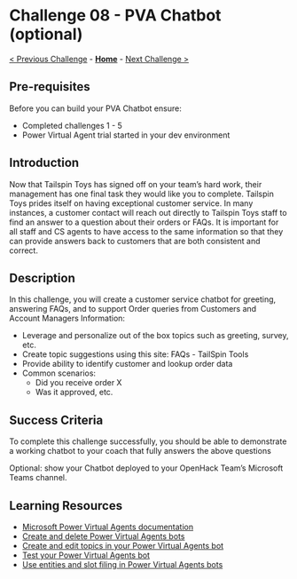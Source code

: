 # Challenge 08 - PVA Chatbot (optional)

[< Previous Challenge](./Challenge-07.md) - **[Home](../README.md)** - [Next Challenge >](./Challenge-09.md)

## Pre-requisites

Before you can build your PVA Chatbot ensure:
- Completed challenges 1 - 5
- Power Virtual Agent trial started in your dev environment


## Introduction

Now that Tailspin Toys has signed off on your team’s hard work, their management has one final task they would like you to complete.  Tailspin Toys prides itself on having exceptional customer service.  In many instances, a customer contact will reach out directly to Tailspin Toys staff to find an answer to a question about their orders or FAQs.  It is important for all staff and CS agents to have access to the same information so that they can provide answers back to customers that are both consistent and correct.

## Description

In this challenge, you will create a customer service chatbot for greeting, answering FAQs, and to support Order queries from Customers and Account Managers
Information:
- Leverage and personalize out of the box topics such as greeting, survey, etc. 
- Create topic suggestions using this site: FAQs - TailSpin Tools
- Provide ability to identify customer and lookup order data
- Common scenarios:
  * Did you receive order X
  * Was it approved, etc.


## Success Criteria

To complete this challenge successfully, you should be able to demonstrate a working chatbot to your coach that fully answers the above questions

Optional: show your Chatbot deployed to your OpenHack Team’s Microsoft Teams channel.


## Learning Resources


* [Microsoft Power Virtual Agents documentation](https://docs.microsoft.com/en-us/power-virtual-agents/)
* [Create and delete Power Virtual Agents bots](https://docs.microsoft.com/en-us/power-virtual-agents/authoring-first-bot)
* [Create and edit topics in your Power Virtual Agents bot](https://docs.microsoft.com/en-us/power-virtual-agents/authoring-create-edit-topics)
* [Test your Power Virtual Agents bot](https://docs.microsoft.com/en-us/power-virtual-agents/authoring-test-bot)
* [Use entities and slot filing in Power Virtual Agents bots](https://docs.microsoft.com/en-us/power-virtual-agents/advanced-entities-slot-filling)

